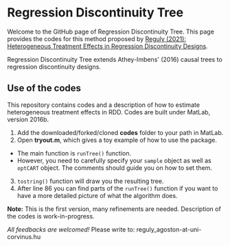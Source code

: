 # Regression Discontinuity Tree

Welcome to the GitHub page of Regression Discontinuity Tree. 
This page provides the codes for this method proposed by [Reguly (2021): Heterogeneous Treatment Effects in Regression Discontinuity Designs](https://arxiv.org/abs/2106.11640).

Regression Discontinuity Tree extends Athey-Imbens' (2016) causal trees to regression discontinuity designs.


## Use of the codes

This repository contains codes and a description of how to estimate heterogeneous treatment effects in RDD. Codes are built under MatLab, version 2016b.

1. Add the downloaded/forked/cloned **codes** folder to your path in MatLab.
2. Open **tryout.m**, which gives a toy example of how to use the package.
  - The main function is `runTree()` function.
  - However, you need to carefully specify your `sample` object as well as `optCART` object. The comments should guide you on how to set them.
3. `tostring()` function will draw you the resulting tree.
4. After line 86 you can find parts of the `runTree()` function if you want to have a more detailed picture of what the algorithm does.

 
**Note:** This is the first version, many refinements are needed. Description of the codes is work-in-progress.

*All feedbacks are welcomed!* Please write to: reguly_agoston-at-uni-corvinus.hu
